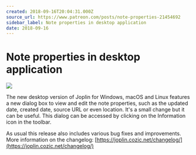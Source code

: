 ```yaml
---
created: 2018-09-16T20:04:31.000Z
source_url: https://www.patreon.com/posts/note-properties-21454692
sidebar_label: Note properties in desktop application
date: 2018-09-16
---
```


# Note properties in desktop application

![](https://raw.githubusercontent.com/laurent22/joplin/dev/Assets/WebsiteAssets/images/news/20180916-200431_0.png)

The new desktop version of Joplin for Windows, macOS and Linux features a new dialog box to view and edit the note properties, such as the updated date, created date, source URL or even location. It's a small change but it can be useful. This dialog can be accessed by clicking on the Information icon in the toolbar.

As usual this release also includes various bug fixes and improvements. More information on the changelog: [https://joplin.cozic.net/changelog/](https://joplin.cozic.net/changelog/)